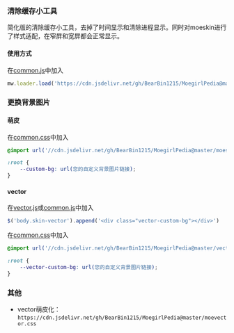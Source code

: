 ### 清除缓存小工具

简化版的清除缓存小工具，去掉了时间显示和清除进程显示。同时对moeskin进行了样式适配，在窄屏和宽屏都会正常显示。

#### 使用方式

在[common.js](https://zh.moegirl.org.cn/Special:MyPage/common.js)中加入

```JavaScript
mw.loader.load('https://cdn.jsdelivr.net/gh/BearBin1215/MoegirlPedia@master/purgecache.js');
```

### 更换背景图片

#### 萌皮
在[common.css](https://zh.moegirl.org.cn/Special:MyPage/common.css)中加入

```CSS
@import url('//cdn.jsdelivr.net/gh/BearBin1215/MoegirlPedia@master/moeskin-bg.css');

:root {
    --custom-bg: url(您的自定义背景图片链接);
}
```

#### vector
在[vector.js](https://zh.moegirl.org.cn/Special:MyPage/vector.js)或[common.js](https://zh.moegirl.org.cn/Special:MyPage/common.js)中加入

```JavaScript
$('body.skin-vector').append('<div class="vector-custom-bg"></div>')
```

在[common.css](https://zh.moegirl.org.cn/Special:MyPage/common.css)中加入

```CSS
@import url('//cdn.jsdelivr.net/gh/BearBin1215/MoegirlPedia@master/vector-bg.css');

:root {
    --vector-custom-bg: url(您的自定义背景图片链接);
}
```

### 其他

* vector萌皮化：`https://cdn.jsdelivr.net/gh/BearBin1215/MoegirlPedia@master/moevector.css`


